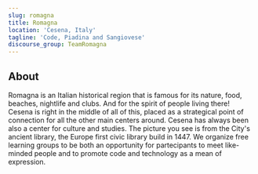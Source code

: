 ```yaml
---
slug: romagna
title: Romagna
location: 'Cesena, Italy'
tagline: 'Code, Piadina and Sangiovese'
discourse_group: TeamRomagna
---
```


## About

Romagna is an Italian historical region that is famous for its nature, food, beaches, nightlife and clubs. And for the spirit of people living there! Cesena is right in the middle of all of this, placed as a strategical point of connection for all the other main centers around.
Cesena has always been also a center for culture and studies. The picture you see is from the City's ancient library, the Europe first civic library build in 1447.
We organize free learning groups to be both an opportunity for partecipants to meet like-minded people and to promote code and technology as a mean of expression.
